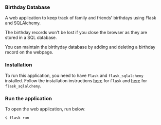 ### Birthday Database

A web application to keep track of family and friends' birthdays using Flask and SQLAlchemy.

The birthday records won't be lost if you close the browser as they are stored in a SQL database.

You can maintain the birthyday database by adding and deleting a birthday record on the webpage.

### Installation

To run this application, you need to have `Flask` and `flask_sqlalchemy` installed. Follow the installation instructions [here](https://flask.palletsprojects.com/en/2.1.x/installation/) for `Flask` and [here](https://flask-sqlalchemy.palletsprojects.com/en/2.x/quickstart/#installation) for `flask_sqlalchemy`.

### Run the application

To open the web application, run below:

```
$ flask run
```
